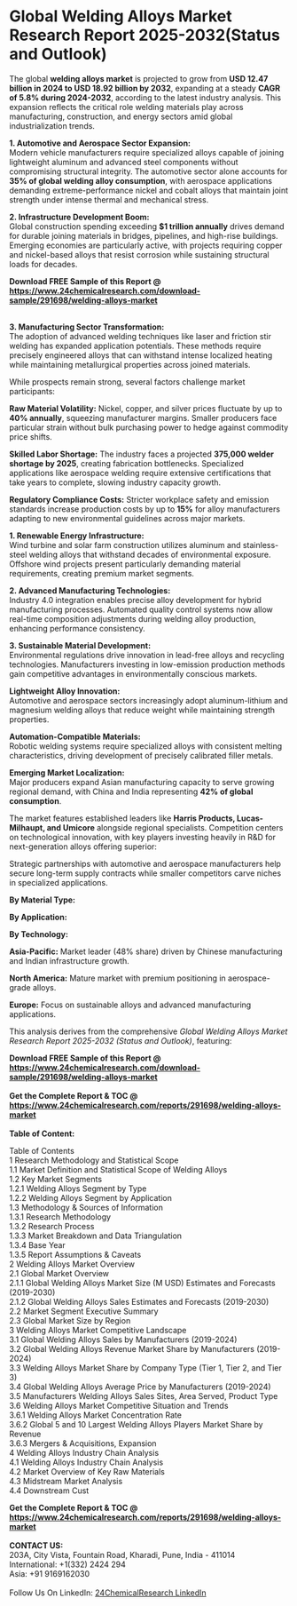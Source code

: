 <h1>Global Welding Alloys Market Research Report 2025-2032(Status and Outlook)</h1><p>The global <strong>welding alloys market</strong> is projected to grow from <strong>USD 12.47 billion in 2024 to USD 18.92 billion by 2032</strong>, expanding at a steady <strong>CAGR of 5.8% during 2024-2032</strong>, according to the latest industry analysis. This expansion reflects the critical role welding materials play across manufacturing, construction, and energy sectors amid global industrialization trends.</p><p><strong>1. Automotive and Aerospace Sector Expansion:</strong><br>
Modern vehicle manufacturers require specialized alloys capable of joining lightweight aluminum and advanced steel components without compromising structural integrity. The automotive sector alone accounts for <strong>35% of global welding alloy consumption</strong>, with aerospace applications demanding extreme-performance nickel and cobalt alloys that maintain joint strength under intense thermal and mechanical stress.</p><p><strong>2. Infrastructure Development Boom:</strong><br>
Global construction spending exceeding <strong>$1 trillion annually</strong> drives demand for durable joining materials in bridges, pipelines, and high-rise buildings. Emerging economies are particularly active, with projects requiring copper and nickel-based alloys that resist corrosion while sustaining structural loads for decades.</p><div><b>Download FREE Sample of this Report @ 
            <a href="https://www.24chemicalresearch.com/download-sample/291698/welding-alloys-market">
            https://www.24chemicalresearch.com/download-sample/291698/welding-alloys-market</a></b></div><br><p><strong>3. Manufacturing Sector Transformation:</strong><br>
The adoption of advanced welding techniques like laser and friction stir welding has expanded application potentials. These methods require precisely engineered alloys that can withstand intense localized heating while maintaining metallurgical properties across joined materials.</p><p>While prospects remain strong, several factors challenge market participants:</p><p><strong>Raw Material Volatility:</strong> Nickel, copper, and silver prices fluctuate by up to <strong>40% annually</strong>, squeezing manufacturer margins. Smaller producers face particular strain without bulk purchasing power to hedge against commodity price shifts.</p><p><strong>Skilled Labor Shortage:</strong> The industry faces a projected <strong>375,000 welder shortage by 2025</strong>, creating fabrication bottlenecks. Specialized applications like aerospace welding require extensive certifications that take years to complete, slowing industry capacity growth.</p><p><strong>Regulatory Compliance Costs:</strong> Stricter workplace safety and emission standards increase production costs by up to <strong>15%</strong> for alloy manufacturers adapting to new environmental guidelines across major markets.</p><p><strong>1. Renewable Energy Infrastructure:</strong><br>
Wind turbine and solar farm construction utilizes aluminum and stainless-steel welding alloys that withstand decades of environmental exposure. Offshore wind projects present particularly demanding material requirements, creating premium market segments.</p><p><strong>2. Advanced Manufacturing Technologies:</strong><br>
Industry 4.0 integration enables precise alloy development for hybrid manufacturing processes. Automated quality control systems now allow real-time composition adjustments during welding alloy production, enhancing performance consistency.</p><p><strong>3. Sustainable Material Development:</strong><br>
Environmental regulations drive innovation in lead-free alloys and recycling technologies. Manufacturers investing in low-emission production methods gain competitive advantages in environmentally conscious markets.</p><p><strong>Lightweight Alloy Innovation:</strong><br>
    Automotive and aerospace sectors increasingly adopt aluminum-lithium and magnesium welding alloys that reduce weight while maintaining strength properties.</p><p><strong>Automation-Compatible Materials:</strong><br>
    Robotic welding systems require specialized alloys with consistent melting characteristics, driving development of precisely calibrated filler metals.</p><p><strong>Emerging Market Localization:</strong><br>
    Major producers expand Asian manufacturing capacity to serve growing regional demand, with China and India representing <strong>42% of global consumption</strong>.</p><p>The market features established leaders like <strong>Harris Products, Lucas-Milhaupt, and Umicore</strong> alongside regional specialists. Competition centers on technological innovation, with key players investing heavily in R&amp;D for next-generation alloys offering superior:</p><p>Strategic partnerships with automotive and aerospace manufacturers help secure long-term supply contracts while smaller competitors carve niches in specialized applications.</p><p><strong>By Material Type:</strong></p><p><strong>By Application:</strong></p><p><strong>By Technology:</strong></p><p><strong>Asia-Pacific:</strong> Market leader (48% share) driven by Chinese manufacturing and Indian infrastructure growth.</p><p><strong>North America:</strong> Mature market with premium positioning in aerospace-grade alloys.</p><p><strong>Europe:</strong> Focus on sustainable alloys and advanced manufacturing applications.</p><p>This analysis derives from the comprehensive <em>Global Welding Alloys Market Research Report 2025-2032 (Status and Outlook)</em>, featuring:</p><div><b>Download FREE Sample of this Report @ 
            <a href="https://www.24chemicalresearch.com/download-sample/291698/welding-alloys-market">
            https://www.24chemicalresearch.com/download-sample/291698/welding-alloys-market</a></b></div><br><div><b>Get the Complete Report & TOC @ 
            <a href="https://www.24chemicalresearch.com/reports/291698/welding-alloys-market">
            https://www.24chemicalresearch.com/reports/291698/welding-alloys-market</a></b></div><br>
            <b>Table of Content:</b><p>Table of Contents<br />
1 Research Methodology and Statistical Scope<br />
1.1 Market Definition and Statistical Scope of Welding Alloys<br />
1.2 Key Market Segments<br />
1.2.1 Welding Alloys Segment by Type<br />
1.2.2 Welding Alloys Segment by Application<br />
1.3 Methodology & Sources of Information<br />
1.3.1 Research Methodology<br />
1.3.2 Research Process<br />
1.3.3 Market Breakdown and Data Triangulation<br />
1.3.4 Base Year<br />
1.3.5 Report Assumptions & Caveats<br />
2 Welding Alloys Market Overview<br />
2.1 Global Market Overview<br />
2.1.1 Global Welding Alloys Market Size (M USD) Estimates and Forecasts (2019-2030)<br />
2.1.2 Global Welding Alloys Sales Estimates and Forecasts (2019-2030)<br />
2.2 Market Segment Executive Summary<br />
2.3 Global Market Size by Region<br />
3 Welding Alloys Market Competitive Landscape<br />
3.1 Global Welding Alloys Sales by Manufacturers (2019-2024)<br />
3.2 Global Welding Alloys Revenue Market Share by Manufacturers (2019-2024)<br />
3.3 Welding Alloys Market Share by Company Type (Tier 1, Tier 2, and Tier 3)<br />
3.4 Global Welding Alloys Average Price by Manufacturers (2019-2024)<br />
3.5 Manufacturers Welding Alloys Sales Sites, Area Served, Product Type<br />
3.6 Welding Alloys Market Competitive Situation and Trends<br />
3.6.1 Welding Alloys Market Concentration Rate<br />
3.6.2 Global 5 and 10 Largest Welding Alloys Players Market Share by Revenue<br />
3.6.3 Mergers & Acquisitions, Expansion<br />
4 Welding Alloys Industry Chain Analysis<br />
4.1 Welding Alloys Industry Chain Analysis<br />
4.2 Market Overview of Key Raw Materials<br />
4.3 Midstream Market Analysis<br />
4.4 Downstream Cust</p><div><b>Get the Complete Report & TOC @ 
            <a href="https://www.24chemicalresearch.com/reports/291698/welding-alloys-market">
            https://www.24chemicalresearch.com/reports/291698/welding-alloys-market</a></b></div><br><b>CONTACT US:</b><br>
            203A, City Vista, Fountain Road, Kharadi, Pune, India - 411014<br>
            International: +1(332) 2424 294<br>
            Asia: +91 9169162030 <br><br>
            Follow Us On LinkedIn: <a href="https://www.linkedin.com/company/24chemicalresearch/">24ChemicalResearch LinkedIn</a>